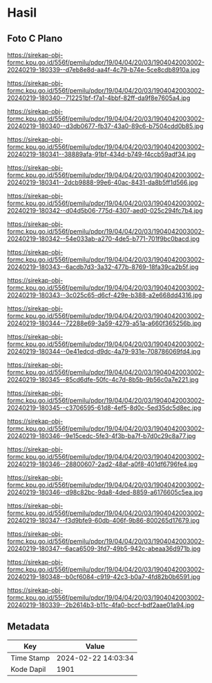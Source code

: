 # Hasil

## Foto C Plano

https://sirekap-obj-formc.kpu.go.id/556f/pemilu/pdpr/19/04/04/20/03/1904042003002-20240219-180339--d7eb8e8d-aa4f-4c79-b74e-5ce8cdb8910a.jpg

https://sirekap-obj-formc.kpu.go.id/556f/pemilu/pdpr/19/04/04/20/03/1904042003002-20240219-180340--712251bf-f7a1-4bbf-82ff-da9f8e7605a4.jpg

https://sirekap-obj-formc.kpu.go.id/556f/pemilu/pdpr/19/04/04/20/03/1904042003002-20240219-180340--d3db0677-fb37-43a0-89c6-b7504cdd0b85.jpg

https://sirekap-obj-formc.kpu.go.id/556f/pemilu/pdpr/19/04/04/20/03/1904042003002-20240219-180341--38889afa-91bf-434d-b749-f4ccb59adf34.jpg

https://sirekap-obj-formc.kpu.go.id/556f/pemilu/pdpr/19/04/04/20/03/1904042003002-20240219-180341--2dcb9888-99e6-40ac-8431-da8b5ff1d566.jpg

https://sirekap-obj-formc.kpu.go.id/556f/pemilu/pdpr/19/04/04/20/03/1904042003002-20240219-180342--d04d5b06-775d-4307-aed0-025c294fc7b4.jpg

https://sirekap-obj-formc.kpu.go.id/556f/pemilu/pdpr/19/04/04/20/03/1904042003002-20240219-180342--54e033ab-a270-4de5-b771-701f9bc0bacd.jpg

https://sirekap-obj-formc.kpu.go.id/556f/pemilu/pdpr/19/04/04/20/03/1904042003002-20240219-180343--6acdb7d3-3a32-477b-8769-18fa39ca2b5f.jpg

https://sirekap-obj-formc.kpu.go.id/556f/pemilu/pdpr/19/04/04/20/03/1904042003002-20240219-180343--3c025c65-d6cf-429e-b388-a2e668dd4316.jpg

https://sirekap-obj-formc.kpu.go.id/556f/pemilu/pdpr/19/04/04/20/03/1904042003002-20240219-180344--72288e69-3a59-4279-a51a-a660f365256b.jpg

https://sirekap-obj-formc.kpu.go.id/556f/pemilu/pdpr/19/04/04/20/03/1904042003002-20240219-180344--0e41edcd-d9dc-4a79-931e-708786069fd4.jpg

https://sirekap-obj-formc.kpu.go.id/556f/pemilu/pdpr/19/04/04/20/03/1904042003002-20240219-180345--85cd6dfe-50fc-4c7d-8b5b-9b56c0a7e221.jpg

https://sirekap-obj-formc.kpu.go.id/556f/pemilu/pdpr/19/04/04/20/03/1904042003002-20240219-180345--c3706595-61d8-4ef5-8d0c-5ed35dc5d8ec.jpg

https://sirekap-obj-formc.kpu.go.id/556f/pemilu/pdpr/19/04/04/20/03/1904042003002-20240219-180346--9e15cedc-5fe3-4f3b-ba7f-b7d0c29c8a77.jpg

https://sirekap-obj-formc.kpu.go.id/556f/pemilu/pdpr/19/04/04/20/03/1904042003002-20240219-180346--28800607-2ad2-48af-a0f8-401df6796fe4.jpg

https://sirekap-obj-formc.kpu.go.id/556f/pemilu/pdpr/19/04/04/20/03/1904042003002-20240219-180346--d98c82bc-9da8-4ded-8859-a6176605c5ea.jpg

https://sirekap-obj-formc.kpu.go.id/556f/pemilu/pdpr/19/04/04/20/03/1904042003002-20240219-180347--f3d9bfe9-60db-406f-9b86-800265d17679.jpg

https://sirekap-obj-formc.kpu.go.id/556f/pemilu/pdpr/19/04/04/20/03/1904042003002-20240219-180347--6aca6509-3fd7-49b5-942c-abeaa36d971b.jpg

https://sirekap-obj-formc.kpu.go.id/556f/pemilu/pdpr/19/04/04/20/03/1904042003002-20240219-180348--b0cf6084-c919-42c3-b0a7-4fd82b0b6591.jpg

https://sirekap-obj-formc.kpu.go.id/556f/pemilu/pdpr/19/04/04/20/03/1904042003002-20240219-180339--2b2614b3-b11c-4fa0-bccf-bdf2aae01a94.jpg


## Metadata

| Key        | Value               |
| ---------- | ------------------- |
| Time Stamp | 2024-02-22 14:03:34 |
| Kode Dapil | 1901                |



